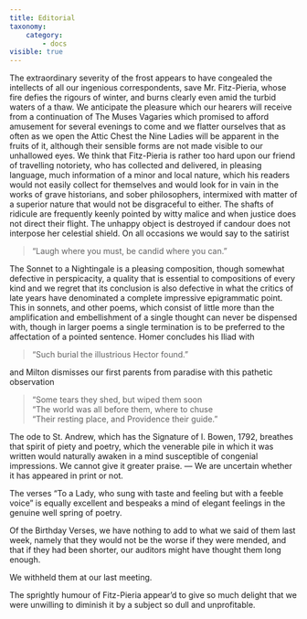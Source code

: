 ```yaml
---
title: Editorial
taxonomy:
    category:
        - docs
visible: true
---
```


The extraordinary severity of the frost appears to have congealed the intellects of all our ingenious correspondents, save Mr. Fitz-Pieria, whose fire defies the rigours of winter, and burns clearly even amid the turbid waters of a thaw. We anticipate the pleasure which our hearers will receive from a continuation of The Muses Vagaries which promised to afford amusement for several evenings to come and we flatter ourselves that as often as we open the Attic Chest the Nine Ladies will be apparent in the fruits of it, although their sensible forms are not made visible to our unhallowed eyes. We think that Fitz-Pieria is rather too hard upon our friend of travelling notoriety, who has collected and delivered, in pleasing language, much information of a minor and local nature, which his readers would not easily collect for themselves and would look for in vain in the works of grave historians, and sober philosophers, intermixed with matter of a superior nature that would not be disgraceful to either. The shafts of ridicule are frequently keenly pointed by witty malice and when justice does not direct their flight. The unhappy object is destroyed if candour does not interpose her celestial shield. On all occasions we would say to the satirist

> “Laugh where you must, be candid where you can.”

The Sonnet to a Nightingale is a pleasing composition, though somewhat defective in perspicacity, a quality that is essential to compositions of every kind and we regret that its conclusion is also defective in what the critics of late years have denominated a complete impressive epigrammatic point. This in sonnets, and other poems, which consist of little more than the amplification and embellishment of a single thought can never be dispensed with, though in larger poems a single termination is to be preferred to the affectation of a pointed sentence. Homer concludes his Iliad with

> “Such burial the illustrious Hector found.”
	
and Milton dismisses our first parents from paradise with this pathetic observation

> 	“Some tears they shed, but wiped them soon  
> 	“The world was all before them, where to chuse  
> 	“Their resting place, and Providence their guide.”  

The ode to St. Andrew, which has the Signature of I. Bowen, 1792, breathes that spirit of piety and poetry, which the venerable pile in which it was written would naturally awaken in a mind susceptible of congenial impressions. We cannot give it greater praise. — We are uncertain whether it has appeared in print or not.

The verses “To a Lady, who sung with taste and feeling but with a feeble voice” is equally excellent and bespeaks a mind of elegant feelings in the genuine well spring of poetry.

Of the Birthday Verses, we have nothing to add to what we said of them last week, namely that they would not be the worse if they were mended, and that if they had been shorter, our auditors might have thought them long enough. 

We withheld them at our last meeting.

The sprightly humour of Fitz-Pieria appear’d to give so much delight that we were unwilling to diminish it by a subject so dull and unprofitable.